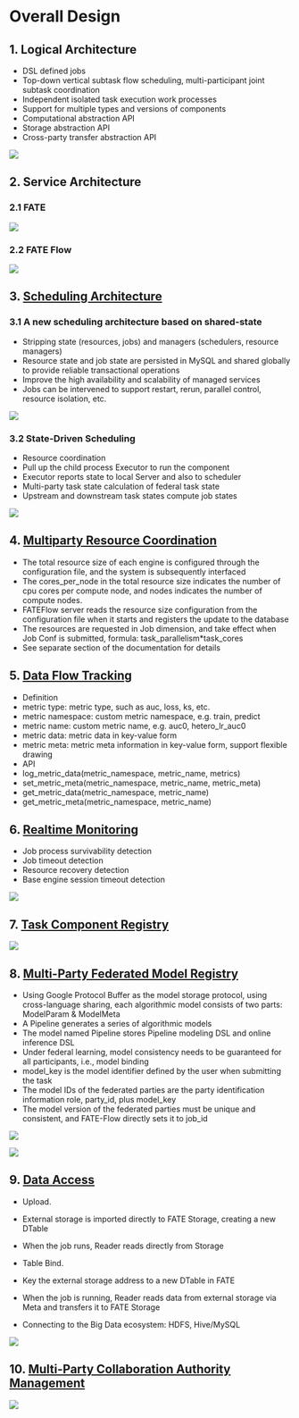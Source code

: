 # Overall Design

## 1. Logical Architecture

- DSL defined jobs
- Top-down vertical subtask flow scheduling, multi-participant joint subtask coordination
- Independent isolated task execution work processes
- Support for multiple types and versions of components
- Computational abstraction API
- Storage abstraction API
- Cross-party transfer abstraction API

![](./images/fate_flow_logical_arch.png)

## 2. Service Architecture

### 2.1 FATE

![](./images/fate_arch.png)

### 2.2 FATE Flow

![](./images/fate_flow_arch.png)

## 3. [Scheduling Architecture](./fate_flow_job_scheduling.md)

### 3.1 A new scheduling architecture based on shared-state

- Stripping state (resources, jobs) and managers (schedulers, resource managers)
- Resource state and job state are persisted in MySQL and shared globally to provide reliable transactional operations
- Improve the high availability and scalability of managed services
- Jobs can be intervened to support restart, rerun, parallel control, resource isolation, etc.

![](./images/fate_flow_scheduling_arch.png)

### 3.2 State-Driven Scheduling

- Resource coordination
- Pull up the child process Executor to run the component
- Executor reports state to local Server and also to scheduler
- Multi-party task state calculation of federal task state
- Upstream and downstream task states compute job states

![](./images/fate_flow_resource_process.png)

## 4. [Multiparty Resource Coordination](./fate_flow_resource_management.md)

- The total resource size of each engine is configured through the configuration file, and the system is subsequently interfaced
- The cores_per_node in the total resource size indicates the number of cpu cores per compute node, and nodes indicates the number of compute nodes.
- FATEFlow server reads the resource size configuration from the configuration file when it starts and registers the update to the database
- The resources are requested in Job dimension, and take effect when Job Conf is submitted, formula: task_parallelism*task_cores
- See separate section of the documentation for details

## 5. [Data Flow Tracking](./fate_flow_tracking.md)

- Definition
 - metric type: metric type, such as auc, loss, ks, etc.
 - metric namespace: custom metric namespace, e.g. train, predict
 - metric name: custom metric name, e.g. auc0, hetero_lr_auc0
 - metric data: metric data in key-value form
 - metric meta: metric meta information in key-value form, support flexible drawing
- API
 - log_metric_data(metric_namespace, metric_name, metrics)
 - set_metric_meta(metric_namespace, metric_name, metric_meta)
 - get_metric_data(metric_namespace, metric_name)
 - get_metric_meta(metric_namespace, metric_name)

## 6. [Realtime Monitoring](./fate_flow_monitoring.md)

- Job process survivability detection
- Job timeout detection
- Resource recovery detection
- Base engine session timeout detection

![](./images/fate_flow_detector.png)

## 7. [Task Component Registry](./fate_flow_component_registry.md)

![](./images/fate_flow_component_registry.png)

## 8. [Multi-Party Federated Model Registry](./fate_flow_model_registry.md)

- Using Google Protocol Buffer as the model storage protocol, using cross-language sharing, each algorithmic model consists of two parts: ModelParam & ModelMeta
- A Pipeline generates a series of algorithmic models
- The model named Pipeline stores Pipeline modeling DSL and online inference DSL
- Under federal learning, model consistency needs to be guaranteed for all participants, i.e., model binding
- model_key is the model identifier defined by the user when submitting the task
- The model IDs of the federated parties are the party identification information role, party_id, plus model_key
- The model version of the federated parties must be unique and consistent, and FATE-Flow directly sets it to job_id

![](./images/fate_flow_pipelined_model.png)

![](./images/fate_flow_model_storage.png)

## 9. [Data Access](./fate_flow_data_access.md)

- Upload.
 - External storage is imported directly to FATE Storage, creating a new DTable
 - When the job runs, Reader reads directly from Storage

- Table Bind.
 - Key the external storage address to a new DTable in FATE
 - When the job is running, Reader reads data from external storage via Meta and transfers it to FATE Storage
 - Connecting to the Big Data ecosystem: HDFS, Hive/MySQL

![](./images/fate_flow_inputoutput.png)

## 10. [Multi-Party Collaboration Authority Management](./fate_flow_authority_management.md)

![](./images/fate_flow_authorization.png)